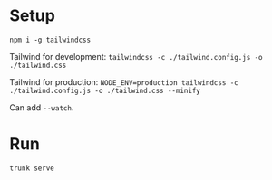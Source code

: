 # Setup

`npm i -g tailwindcss`

Tailwind for development: `tailwindcss -c ./tailwind.config.js -o ./tailwind.css`

Tailwind for production: `NODE_ENV=production tailwindcss -c ./tailwind.config.js -o ./tailwind.css --minify`

Can add `--watch`.

# Run

`trunk serve`